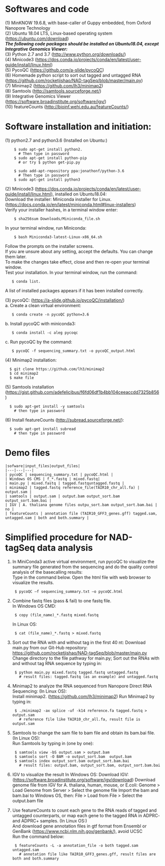 # Softwares and code
 (1) MinKNOW 19.6.8, with base-caller of Guppy embedded, from Oxford Nanopore Technology  
 (2) Ubuntu 18.04 LTS, Linux-based operating system (https://ubuntu.com/download)  
***The following code packages should be installed on Ubuntu18.04, except Integrative Genomics Viewer:***  
(3) Python 2.7 and 3.7 (http://www.python.org/downloads/)  
(4) Minicode3 (https://dos.conda.io/projects/conda/en/latest/user-guide/install/linux.html)             
(5) PycoQC (https://github.com/a-slide/pycoQC)  
(6) Homemade python script to sort out tagged and untagged RNA  (https://github.com/rocketjishao/NAD-tagSeq/blob/master/main.py)  
(7) Minimap2 (https://github.com/lh3/minimap2)  
(8) Samtools (http://samtools.sourceforge.net/)  
(9) Integrative Genomics Viewer (https://software.broadinstitute.org/software/igv/)  
(10) featureCounts (http://bioinf.wehi.edu.au/featureCounts/)  

# Software installation and initiation:
(1) python2.7 and python3.6 (Installed on Ubuntu:)
    
        $ sudo apt-get install python2.
          # Then type in password
        $ sudo apt-get install python-pip 
          # or try $ python get-pip.py

        $ sudo add-apt-repository ppa:jonathonf/python-3.6
          # Then type in password
        $ sudo apt-get install python3

(2) Minicode3 (https://dos.conda.io/projects/conda/en/latest/user-guide/install/linux.html), installed on Ubuntu18.04:  
    Download the installer: Miniconda installer for Linux.(https://docs.conda.io/en/latest/miniconda.html#linux-installers)  
    Verify your installer hashes, in a terminal window enter:  
        
        $ sha256sum Downloads/Miniconda_file.sh
   In your terminal window, run Miniconda:  
        
        $ bash Miniconda3-latest-Linux-x86_64.sh
   Follow the prompts on the installer screens.  
   If you are unsure about any setting, accept the defaults. You can change them later.  
   To make the changes take effect, close and then re-open your terminal window.  
   Test your installation. In your terminal window, run the command:
   
       $ conda list. 
   A list of installed packages appears if it has been installed correctly.  

(3) pycoQC: (https://a-slide.github.io/pycoQC/installation/)  
a. Create a clean virtual environment:  

       $ conda create -n pycoQC python=3.6

b. Install pycoQC with miniconda3:  

       $ conda install -c aleg pycoqc

c. Run pycoQC by the command:  

       $ pycoQC -f sequencing_summary.txt -o pycoQC_output.html

(4) Minimap2 installation:    
    
      $ git clone https://github.com/lh3/minimap2
      $ cd minimap2 
      $ make file
(5) Samtools installation (https://gist.github.com/adefelicibus/f6fd06df1b4bb104ceeaccdd7325b856)
      
      $ sudo apt-get install -y samtools
        # then type in password
(6) Install featureCounts (http://subread.sourceforge.net/):  
    
      $ sudo apt-get install subread 
        # then type in password

# Demo files			
       
    |sofware|input_files|output_files|
    |---|---|---|
    | pycoQC | sequencing_summary.txt | pycoQC.html |
    | Windows OS CMS | f_*.fastq | mixed.fastq|
    | main.py | mixed.fastq | tagged.fastquntagged.fastq |
    | minimap2 | tagged.fastq reference_file(TAIR10_chr_all.fa) | output.sam |
    | samtools | output.sam | output.bam output_sort.bam output_sort.bam.bai |
    | IGV | A. thaliana genome files outpu_sort.bam output_sort.bam.bai | no |
    | featureCounts | annotation file (TAIR10_GFF3_genes.gff) tagged.sam, untagged.sam | both and both.summary |

# Simplified procedure for NAD-tagSeq data analysis

1. In MiniConda3 active virtual environment, run pycoQC to visualize the summary file generated from the sequencing and do the quality control analysis of the basecalling results:  
Type in the command below. Open the html file with web browser to visualize the results.   
    
        $ pycoQC –f sequencing_summary.txt –o pycoQC.html

2. Combine fastq files (pass & fail) to one fastq file.  
    In Windows OS CMD:  
    
        $ copy (file_name)_*.fastq mixed.fastq
    In Linux OS: 
    
        $ cat (file_name)_*.fastq > mixed.fastq

3. Sort out the RNA with and without tag in the first 40 nt:
   Download main.py from our Git-Hub repository: https://github.com/rocketjishao/NAD-tagSeq/blob/master/main.py  
   Change directory to the file pathway for main.py; 
   Sort out the RNAs with and without tag RNA sequence by typing in:
        
        $ python main.py mixed.fastq tagged.fastq untagged.fastq
          # result files: tagged.fastq (as an example) and untagged.fastq
        
4. Minimap2 to analyze the RNA sequenced from Nanopore Direct RNA Sequencing: (In Linux OS):  
    Install minimap2. (https://github.com/lh3/minimap2)
    Run Minimap2 by typing in:
        
        $ ./minimap2 -ax splice -uf -k14 reference.fa tagged.fastq > output.sam
          # reference file like TAIR10_chr_all.fa, result file is output.sam

5. Samtools to change the sam file to bam file and obtain its bam.bai file. (In Linux OS):  
    Run Samtools by typing in (one by one):
    
        $ samtools view -bS output.sam > output.bam 
        $ samtools sort -O BAM -o output_sort.bam  output.bam
        $ samtools index output_sort.bam output_sort.bam.bai
          # result files: output.bam, output_sort.bam, output_sort.bam.bai

6. IGV to visualize the result
In Windows OS:
    Download IGV: (https://software.broadinstitute.org/software/igv/download)
    Download genome file from IGV for A. thaliana, human, mouse, or E.coli: Genome > Load Genome from Server > Select the genome file
    Import the bam and bam.bai to Windows OS, then: File > Load from File > Select the output.bam file
  
7. Use featureCounts to count each gene to the RNA reads of tagged and untagged counterparts, or map each gene to the tagged RNA in ADPRC- and ADPRC+ samples. (In Linux OS:)  
   And download gene annotation files in gtf format from Ensembl or GenBank (https://www.ncbi.nlm.nih.gov/genbank/), avoid UCSC  
   Run the command below:  
        
        $ featureCounts -L -a annotation_file -o both tagged.sam untagged.sam
          # annotation file like TAIR10_GFF3_genes.gff, result files are both and both.summary
